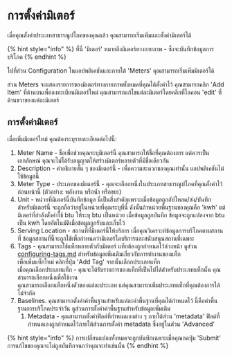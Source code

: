 # การตั้งค่ามิเตอร์

เมื่อคุณตั้งค่าประเภทสาธารณูปโภคของคุณแล้ว คุณสามารถเริ่มเพิ่มและตั้งค่ามิเตอร์ได้

{% hint style="info" %}
ที่นี่ 'มิเตอร์' หมายถึงมิเตอร์ทางกายภาพ - ซึ่งจะบันทึกข้อมูลการบริโภค
{% endhint %}



ไปที่ส่วน Configuration ในแอปพลิเคชันและภายใต้ 'Meters' คุณสามารถเริ่มเพิ่มมิเตอร์ได้



ส่วน Meters จะแสดงรายการของมิเตอร์ทางกายภาพทั้งหมดที่คุณได้ตั้งค่าไว้ คุณสามารถคลิก 'Add Item' ที่ด้านบนเพื่อลงทะเบียนมิเตอร์ใหม่ คุณสามารถแก้ไขแต่ละมิเตอร์โดยคลิกที่ไอคอน 'edit' ที่ด้านขวาของแต่ละมิเตอร์



## การตั้งค่ามิเตอร์

เมื่อเพิ่มมิเตอร์ใหม่ คุณต้องระบุรายละเอียดต่อไปนี้:

1. Meter Name - ชื่อเพื่อช่วยคุณระบุมิเตอร์นี้ คุณสามารถให้ชื่อที่คุณต้องการ แต่ควรเป็นเอกลักษณ์ คุณจะไม่ได้รับอนุญาตให้สร้างมิเตอร์หลายตัวที่มีชื่อเดียวกัน
2. Description - คำอธิบายสั้น ๆ ของมิเตอร์นี้ - เพื่อความสะดวกของคุณเท่านั้น แอปพลิเคชันไม่ใช้ข้อมูลนี้
3. Meter Type - ประเภทของมิเตอร์นี้ - คุณจะเลือกหนึ่งในประเภทสาธารณูปโภคที่คุณตั้งค่าไว้ก่อนหน้านี้ (ตัวอย่าง: พลังงาน หรือน้ำ หรือขยะ)
4. Unit - หน่วยที่มิเตอร์นี้บันทึกข้อมูล นี่เป็นสิ่งสำคัญเพราะเมื่อข้อมูลถูกอัปโหลด/ส่ง/บันทึกสำหรับมิเตอร์นี้ จะถูกถือว่าอยู่ในหน่วยที่คุณระบุที่นี่ ดังนั้นถ้าหน่วยพื้นฐานของคุณคือ 'kwh' แต่มิเตอร์ที่กำลังตั้งค่าใช้ btu ให้ระบุ btu เป็นหน่วย  เมื่อข้อมูลถูกบันทึก ข้อมูลจะถูกแปลงจาก btu เป็น kwh โดยอัตโนมัติเมื่อข้อมูลถูกรับและเก็บไว้
5. Serving Location - สถานที่ที่มิเตอร์นี้ให้บริการ เมื่อคุณวิเคราะห์ข้อมูลการบริโภคตามสถานที่ ข้อมูลสถานที่นี้จะถูกใช้เพื่อกำหนดว่ามิเตอร์ใดบริการและสนับสนุนสถานที่เฉพาะ
6. Tags - คุณสามารถใช้แท็กหลายตัวกับมิเตอร์ แท็กต้องถูกกำหนดไว้ล่วงหน้า ดูส่วน [configuring-tags.md](configuring-tags.md "mention") สำหรับข้อมูลเพิ่มเติมเกี่ยวกับการทำงานของแท็ก\
   เพื่อเพิ่มแท็กใหม่ คลิกที่ปุ่ม 'Add Tag' จากนั้นเลือกประเภทแท็ก \
   เมื่อคุณเลือกประเภทแท็ก - คุณจะได้รับรายการของแท็กที่เป็นไปได้สำหรับประเภทแท็กนั้น คุณสามารถเลือกหนึ่งเพื่อใช้งาน\
   คุณสามารถเลือกแท็กหนึ่งตัวของแต่ละประเภท แต่คุณสามารถเพิ่มประเภทแท็กที่คุณต้องการได้ไม่จำกัด
7. Baselines. คุณสามารถตั้งค่าค่าพื้นฐานสำหรับแต่ละค่าพื้นฐานที่คุณได้กำหนดไว้ นี้คือค่าพื้นฐานการบริโภคประจำวัน ดูส่วนการตั้งค่าค่าพื้นฐานสำหรับข้อมูลเพิ่มเติม
   1. Metadata - คุณสามารถตั้งค่าฟิลด์ที่กำหนดเองต่าง ๆ ภายใต้ส่วน 'metadata' ฟิลด์ที่กำหนดเองถูกกำหนดไว้ภายใต้ส่วนการตั้งค่า metadata ซึ่งอยู่ในส่วน 'Advanced'&#x20;

{% hint style="info" %}
การเปลี่ยนแปลงทั้งหมดจะถูกบันทึกเฉพาะเมื่อคุณกดปุ่ม 'Submit' การแก้ไขของคุณจะไม่ถูกบันทึกจนกว่าคุณจะทำเช่นนั้น
{% endhint %}
